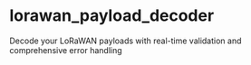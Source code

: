 # lorawan_payload_decoder
Decode your LoRaWAN payloads with real-time validation and comprehensive error handling
